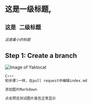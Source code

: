 # `这是一级标题`,
## `这是 二级标题`
###### `这是最小的标题`
## Step 1: Create a branch
![Image of Yaktocat](https://octodex.github.com/images/yaktocat.png)

``` C++
C+++
和步骤1一样，在pull request中编辑index.md

添加图片Markdown

点击预览测试图片是否正常显示

```
